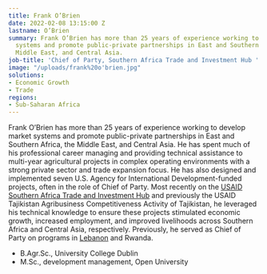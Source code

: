 ```yaml
---
title: Frank O’Brien
date: 2022-02-08 13:15:00 Z
lastname: O’Brien
summary: Frank O’Brien has more than 25 years of experience working to develop market
  systems and promote public-private partnerships in East and Southern Africa, the
  Middle East, and Central Asia.
job-title: 'Chief of Party, Southern Africa Trade and Investment Hub '
image: "/uploads/frank%20o'brien.jpg"
solutions:
- Economic Growth
- Trade
regions:
- Sub-Saharan Africa
---
```


Frank O’Brien has more than 25 years of experience working to develop market systems and promote public-private partnerships in East and Southern Africa, the Middle East, and Central Asia. He has spent much of his professional career managing and providing technical assistance to multi-year agricultural projects in complex operating environments with a strong private sector and trade expansion focus. He has also designed and implemented seven U.S. Agency for International Development-funded projects, often in the role of Chief of Party. Most recently on the [USAID Southern Africa Trade and Investment Hub](https://www.dai.com/our-work/projects/southern-africa-trade-and-investment-hub) and previously the USAID Tajikistan Agribusiness Competitiveness Activity of Tajikistan, he leveraged his technical knowledge to ensure these projects stimulated economic growth, increased employment, and improved livelihoods across Southern Africa and Central Asia, respectively. Previously, he served as Chief of Party on programs in [Lebanon](https://www.dai.com/our-work/projects/lebanon-industry-value-chain-development-livcd) and Rwanda.
 
* B.Agr.Sc., University College Dublin
* M.Sc., development management, Open University